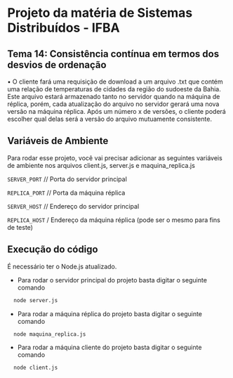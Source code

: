 
# Projeto da matéria de Sistemas Distribuídos - IFBA

## Tema 14: Consistência contínua em termos dos desvios de ordenação
• O cliente fará uma requisição de download a um arquivo .txt que contém uma
relação de temperaturas de cidades da região do sudoeste da Bahia. Este arquivo
estará armazenado tanto no servidor quando na máquina de réplica, porém, cada
atualização do arquivo no servidor gerará uma nova versão na máquina réplica.
Após um número x de versões, o cliente poderá escolher qual delas será a versão
do arquivo mutuamente consistente.


## Variáveis de Ambiente

Para rodar esse projeto, você vai precisar adicionar as seguintes variáveis de ambiente nos arquivos client.js, server.js e maquina_replica.js

`SERVER_PORT` // Porta do servidor principal

`REPLICA_PORT` // Porta da máquina réplica

`SERVER_HOST` // Endereço do servidor principal

`REPLICA_HOST` / Endereço da máquina réplica (pode ser o mesmo para fins de teste)

## Execução do código
É necessário ter o Node.js atualizado.

* Para rodar o servidor principal do projeto basta digitar o seguinte comando

```bash
  node server.js
```

* Para rodar a máquina réplica do projeto basta digitar o seguinte comando

```bash
  node maquina_replica.js
```  

* Para rodar a máquina cliente do projeto basta digitar o seguinte comando

```bash
  node client.js
```  